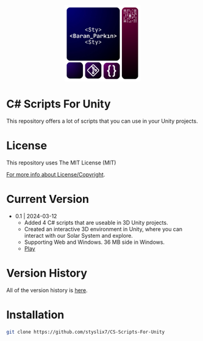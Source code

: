 <div align="center">

  <img src="StyLogo.png" alt="logo" width="200" height="auto" />

</div>

# C# Scripts For Unity

This repository offers a lot of scripts that you can use in your Unity projects.

# License

This repository uses The MIT License (MIT)

[For more info about License/Copyright](https://github.com/styslix7/CS-Scripts-For-Unity/blob/main/ReadMe/License.md).

# Current Version

* 0.1 | 2024-03-12
    * Added 4 C# scripts that are useable in 3D Unity projects.
    * Created an interactive 3D environment in Unity, where you can interact with our Solar System and explore.
    * Supporting Web and Windows. 36 MB side in Windows.
    * [Play](https://styslix.itch.io/solar-system)

# Version History

All of the version history is [here](https://github.com/styslix7/CS-Scripts-For-Unity/blob/main/ReadMe/VersionLog.md).

# Installation

```bash
git clone https://github.com/styslix7/CS-Scripts-For-Unity
